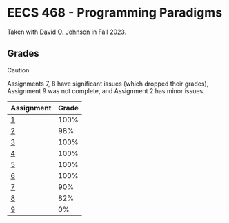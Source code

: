 # EECS 468 - Programming Paradigms

Taken with [David O. Johnson](https://web.archive.org/web/https://eecs.ku.edu/people/david-johnson) in Fall 2023.

## Grades
> [!CAUTION]
> Assignments 7, 8 have significant issues (which dropped their grades), Assignment 9 was not complete, and Assignment 2 has minor issues.

| Assignment                               | Grade |
| ---------------------------------------- | ----- |
| [1](./Assignment%201%20Instructions.pdf) | 100%  |
| [2](./Assignment%202%20Instructions.pdf) | 98%   |
| [3](./Assignment%203%20Instructions.pdf) | 100%  |
| [4](./Assignment%204%20Instructions.pdf) | 100%  |
| [5](./Assignment%205%20Instructions.pdf) | 100%  |
| [6](./Assignment%206%20Instructions.pdf) | 100%  |
| [7](./Assignment%207%20Instructions.pdf) | 90%   |
| [8](./Assignment%208%20Instructions.pdf) | 82%   |
| [9](./Assignment%209%20Instructions.pdf) | 0%    |